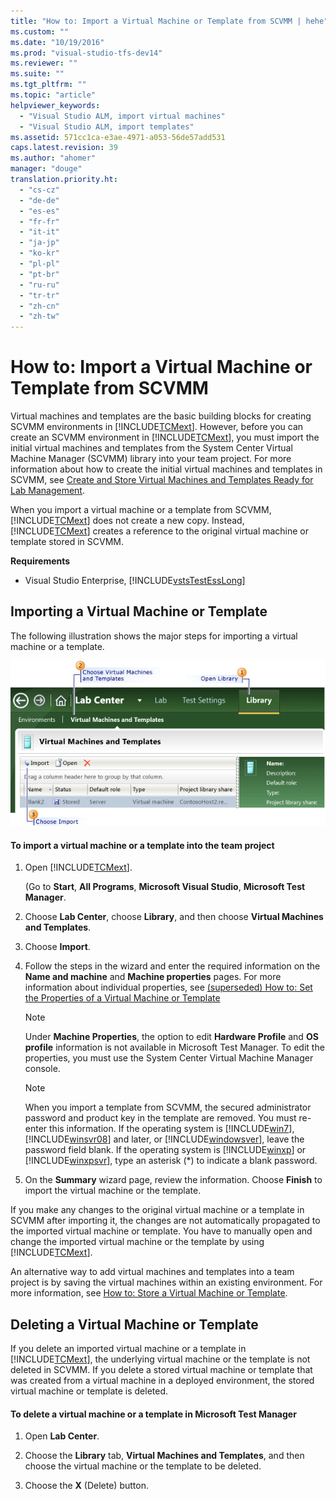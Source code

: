 ```yaml
---
title: "How to: Import a Virtual Machine or Template from SCVMM | hehe"
ms.custom: ""
ms.date: "10/19/2016"
ms.prod: "visual-studio-tfs-dev14"
ms.reviewer: ""
ms.suite: ""
ms.tgt_pltfrm: ""
ms.topic: "article"
helpviewer_keywords: 
  - "Visual Studio ALM, import virtual machines"
  - "Visual Studio ALM, import templates"
ms.assetid: 571cc1ca-e3ae-4971-a053-56de57add531
caps.latest.revision: 39
ms.author: "ahomer"
manager: "douge"
translation.priority.ht: 
  - "cs-cz"
  - "de-de"
  - "es-es"
  - "fr-fr"
  - "it-it"
  - "ja-jp"
  - "ko-kr"
  - "pl-pl"
  - "pt-br"
  - "ru-ru"
  - "tr-tr"
  - "zh-cn"
  - "zh-tw"
---
```

# How to: Import a Virtual Machine or Template from SCVMM
Virtual machines and templates are the basic building blocks for creating SCVMM environments in [!INCLUDE[TCMext](../code-quality/includes/tcmext_md.md)]. However, before you can create an SCVMM environment in [!INCLUDE[TCMext](../code-quality/includes/tcmext_md.md)], you must import the initial virtual machines and templates from the System Center Virtual Machine Manager (SCVMM) library into your team project. For more information about how to create the initial virtual machines and templates in SCVMM, see [Create and Store Virtual Machines and Templates Ready for Lab Management](../test/create-and-store-virtual-machines-and-templates-ready-for-lab-management.md).  
  
 When you import a virtual machine or a template from SCVMM, [!INCLUDE[TCMext](../code-quality/includes/tcmext_md.md)] does not create a new copy. Instead, [!INCLUDE[TCMext](../code-quality/includes/tcmext_md.md)] creates a reference to the original virtual machine or template stored in SCVMM.  
  
 **Requirements**  
  
-   Visual Studio Enterprise, [!INCLUDE[vstsTestEssLong](../test/includes/vststestesslong_md.md)]  
  
## Importing a Virtual Machine or Template  
 The following illustration shows the major steps for importing a virtual machine or a template.  
  
 ![Steps to import a VM or template from SCVMM](../test/media/importvm_vmm.png "ImportVM_VMM")  
  
#### To import a virtual machine or a template into the team project  
  
1.  Open [!INCLUDE[TCMext](../code-quality/includes/tcmext_md.md)].  
  
     (Go to **Start**, **All Programs**, **Microsoft Visual Studio**, **Microsoft Test Manager**.  
  
2.  Choose **Lab Center**, choose **Library**, and then choose **Virtual Machines and Templates**.  
  
3.  Choose **Import**.  
  
4.  Follow the steps in the wizard and enter the required information on the **Name and machine** and **Machine properties** pages. For more information about individual properties, see [(superseded) How to: Set the Properties of a Virtual Machine or Template](http://msdn.microsoft.com/en-us/09964b12-0115-4bfd-95aa-3dea22bc5093)  
  
    > [!NOTE]
    >  Under **Machine Properties**, the option to edit **Hardware Profile** and **OS profile** information is not available in Microsoft Test Manager. To edit the properties, you must use the System Center Virtual Machine Manager console.  
  
    > [!NOTE]
    >  When you import a template from SCVMM, the secured administrator password and product key in the template are removed. You must re-enter this information. If the operating system is [!INCLUDE[win7](../code-quality/includes/win7_md.md)], [!INCLUDE[winsvr08](../test/includes/winsvr08_md.md)] and later, or [!INCLUDE[windowsver](../deployment/includes/windowsver_md.md)], leave the password field blank. If the operating system is [!INCLUDE[winxp](../code-quality/includes/winxp_md.md)] or [!INCLUDE[winxpsvr](../debugger/includes/winxpsvr_md.md)], type an asterisk (*) to indicate a blank password.  
  
5.  On the **Summary** wizard page, review the information. Choose **Finish** to import the virtual machine or the template.  
  
 If you make any changes to the original virtual machine or a template in SCVMM after importing it, the changes are not automatically propagated to the imported virtual machine or template. You have to manually open and change the imported virtual machine or the template by using [!INCLUDE[TCMext](../code-quality/includes/tcmext_md.md)].  
  
 An alternative way to add virtual machines and templates into a team project is by saving the virtual machines within an existing environment. For more information, see [How to: Store a Virtual Machine or Template](../test/how-to--store-a-virtual-machine-or-template.md).  
  
## Deleting a Virtual Machine or Template  
 If you delete an imported virtual machine or a template in [!INCLUDE[TCMext](../code-quality/includes/tcmext_md.md)], the underlying virtual machine or the template is not deleted in SCVMM. If you delete a stored virtual machine or template that was created from a virtual machine in a deployed environment, the stored virtual machine or template is deleted.  
  
#### To delete a virtual machine or a template in Microsoft Test Manager  
  
1.  Open **Lab Center**.  
  
2.  Choose the **Library** tab, **Virtual Machines and Templates**, and then choose the virtual machine or the template to be deleted.  
  
3.  Choose the **X** (Delete) button.